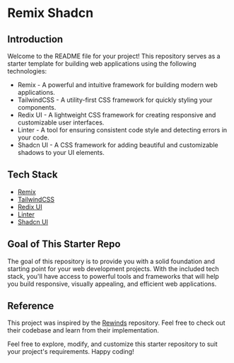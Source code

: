 # Remix Shadcn

## Introduction

Welcome to the README file for your project! This repository serves as a starter template for building web applications using the following technologies:

- Remix - A powerful and intuitive framework for building modern web applications.
- TailwindCSS - A utility-first CSS framework for quickly styling your components.
- Redix UI - A lightweight CSS framework for creating responsive and customizable user interfaces.
- Linter - A tool for ensuring consistent code style and detecting errors in your code.
- Shadcn UI - A CSS framework for adding beautiful and customizable shadows to your UI elements.

## Tech Stack

- [Remix](https://remix.run/)
- [TailwindCSS](https://tailwindcss.com/)
- [Redix UI](https://redix.dev/)
- [Linter](https://linters.io/)
- [Shadcn UI](https://ui.shadcn.com/)

## Goal of This Starter Repo

The goal of this repository is to provide you with a solid foundation and starting point for your web development projects. With the included tech stack, you'll have access to powerful tools and frameworks that will help you build responsive, visually appealing, and efficient web applications.

## Reference

This project was inspired by the [Rewinds](https://github.dev/mhaidarhanif/rewinds) repository. Feel free to check out their codebase and learn from their implementation.

Feel free to explore, modify, and customize this starter repository to suit your project's requirements. Happy coding!
